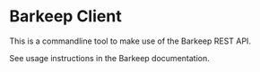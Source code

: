 Barkeep Client
==============

This is a commandline tool to make use of the Barkeep REST API.

See usage instructions in the Barkeep documentation.
